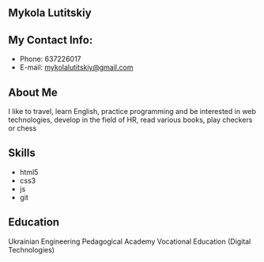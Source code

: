 ## Mykola Lutitskiy
## My Contact Info:
* Phone: 637226017
* E-mail: mykolalutitskiy@gmail.com 
 
## About Me
I like to travel, learn English, practice programming and be interested in web technologies, develop in the field of HR, read various books, play checkers or chess

## Skills
* html5
* css3
* js
* git


## Education
Ukrainian Engineering Pedagogical Academy Vocational Education (Digital Technologies)